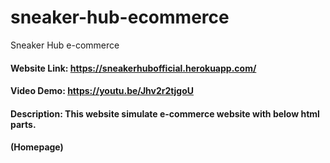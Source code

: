 # sneaker-hub-ecommerce
Sneaker Hub e-commerce

#### Website Link:  https://sneakerhubofficial.herokuapp.com/
#### Video Demo:  https://youtu.be/Jhv2r2tjgoU
#### Description:  This website simulate e-commerce website with below html parts.
####
#### (Homepage)

